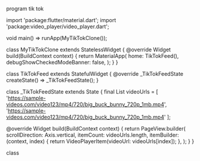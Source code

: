 program tik tok

import 'package:flutter/material.dart';
import 'package:video_player/video_player.dart';

void main() => runApp(MyTikTokClone());

class MyTikTokClone extends StatelessWidget {
  @override
  Widget build(BuildContext context) {
    return MaterialApp(
      home: TikTokFeed(),
      debugShowCheckedModeBanner: false,
    );
  }
}

class TikTokFeed extends StatefulWidget {
  @override
  _TikTokFeedState createState() => _TikTokFeedState();
}

class _TikTokFeedState extends State<TikTokFeed> {
  final List<String> videoUrls = [
    'https://sample-videos.com/video123/mp4/720/big_buck_bunny_720p_1mb.mp4',
    'https://sample-videos.com/video123/mp4/720/big_buck_bunny_720p_1mb.mp4'
  ];

  @override
  Widget build(BuildContext context) {
    return PageView.builder(
      scrollDirection: Axis.vertical,
      itemCount: videoUrls.length,
      itemBuilder: (context, index) {
        return VideoPlayerItem(videoUrl: videoUrls[index]);
      },
    );
  }
}

class
